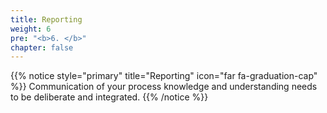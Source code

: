 ```yaml
---
title: Reporting
weight: 6
pre: "<b>6. </b>"
chapter: false
---
```


{{% notice style="primary" title="Reporting" icon="far fa-graduation-cap" %}}
Communication of your process knowledge and understanding needs to be deliberate and integrated.
{{% /notice %}}
